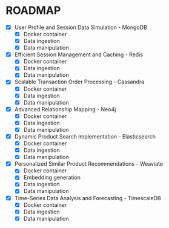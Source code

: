# ROADMAP

- [x] User Profile and Session Data Simulation - MongoDB
  - [x] Docker container
  - [x] Data ingestion
  - [x] Data manipulation

- [x] Efficient Session Management and Caching - Redis
  - [x] Docker container
  - [x] Data ingestion
  - [x] Data manipulation

- [x] Scalable Transaction Order Processing - Cassandra
  - [x] Docker container
  - [x] Data ingestion
  - [x] Data manipulation

- [x] Advanced Relationship Mapping - Neo4j
  - [x] Docker container
  - [x] Data ingestion
  - [x] Data manipulation

- [x] Dynamic Product Search Implementation - Elasticsearch
  - [x] Docker container
  - [x] Data ingestion
  - [x] Data manipulation

- [x] Personalized Similar Product Recommendations - Weaviate
  - [x] Docker container
  - [x] Embedding generation
  - [x] Data ingestion
  - [x] Data manipulation

- [x] Time-Series Data Analysis and Forecasting - TimescaleDB
  - [x] Docker container
  - [x] Data ingestion
  - [x] Data manipulation
